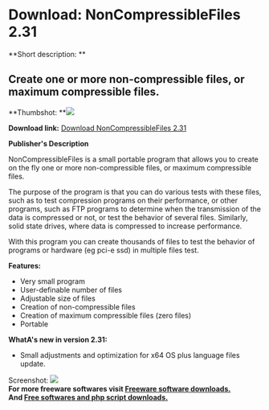 # Download: NonCompressibleFiles 2.31

**Short description: **

## Create one or more non-compressible files, or maximum compressible files.

  
**Thumbshot: **![](http://www.freewarefiles.com/screenshot/noncmprssfiles_md.jpg)   
  
**Download link:** [Download NonCompressibleFiles 2.31](http://freesoftwares.boysofts.com/NonCompressibleFiles_program_75614.html)  
  

**Publisher's Description**  
  

NonCompressibleFiles is a small portable program that allows you to create on
the fly one or more non-compressible files, or maximum compressible files.

The purpose of the program is that you can do various tests with these files,
such as to test compression programs on their performance, or other programs,
such as FTP programs to determine when the transmission of the data is
compressed or not, or test the behavior of several files. Similarly, solid
state drives, where data is compressed to increase performance.

With this program you can create thousands of files to test the behavior of
programs or hardware (eg pci-e ssd) in multiple files test.

**Features:**

  * Very small program 
  * User-definable number of files 
  * Adjustable size of files 
  * Creation of non-compressible files 
  * Creation of maximum compressible files (zero files) 
  * Portable 

**WhatA's new in version 2.31:**

  * Small adjustments and optimization for x64 OS plus language files update. 

  
  
Screenshot: ![](http://www.freewarefiles.com/screenshot/noncmprssfiles.jpg)  
**For more freeware softwares visit [Freeware software downloads.](http://freesoftwares.boysofts.com/)**   
**And [Free softwares and php script downloads.](http://www.boysofts.com/)**

